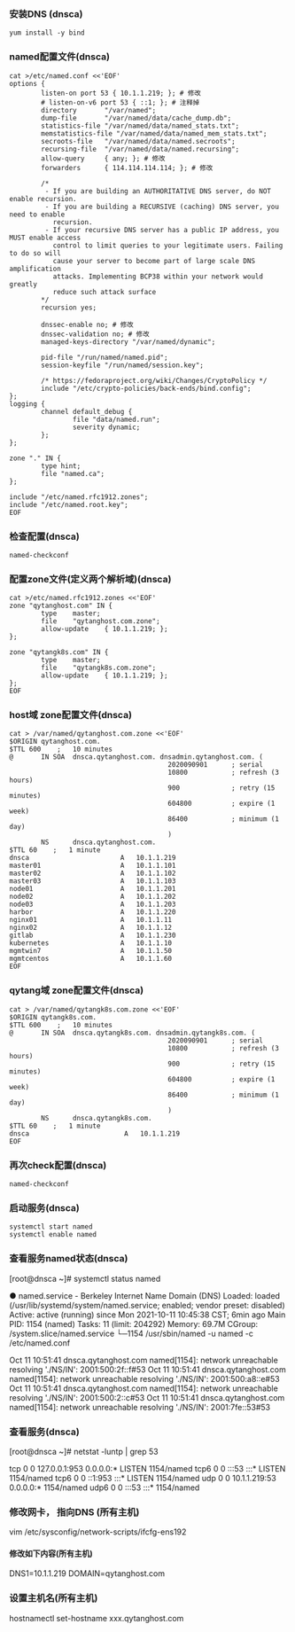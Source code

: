 ### 安装DNS (dnsca)
```shell script
yum install -y bind

```

### named配置文件(dnsca)
```shell script
cat >/etc/named.conf <<'EOF'
options {
        listen-on port 53 { 10.1.1.219; }; # 修改
        # listen-on-v6 port 53 { ::1; }; # 注释掉
        directory       "/var/named";
        dump-file       "/var/named/data/cache_dump.db";
        statistics-file "/var/named/data/named_stats.txt";
        memstatistics-file "/var/named/data/named_mem_stats.txt";
        secroots-file   "/var/named/data/named.secroots";
        recursing-file  "/var/named/data/named.recursing";
        allow-query     { any; }; # 修改
        forwarders      { 114.114.114.114; }; # 修改

        /*
         - If you are building an AUTHORITATIVE DNS server, do NOT enable recursion.
         - If you are building a RECURSIVE (caching) DNS server, you need to enable
           recursion.
         - If your recursive DNS server has a public IP address, you MUST enable access
           control to limit queries to your legitimate users. Failing to do so will
           cause your server to become part of large scale DNS amplification
           attacks. Implementing BCP38 within your network would greatly
           reduce such attack surface
        */
        recursion yes;

        dnssec-enable no; # 修改
        dnssec-validation no; # 修改
        managed-keys-directory "/var/named/dynamic";

        pid-file "/run/named/named.pid";
        session-keyfile "/run/named/session.key";

        /* https://fedoraproject.org/wiki/Changes/CryptoPolicy */
        include "/etc/crypto-policies/back-ends/bind.config";
};
logging {
        channel default_debug {
                file "data/named.run";
                severity dynamic;
        };
};

zone "." IN {
        type hint;
        file "named.ca";
};

include "/etc/named.rfc1912.zones";
include "/etc/named.root.key";
EOF

```

### 检查配置(dnsca)
```shell script
named-checkconf

```

### 配置zone文件(定义两个解析域)(dnsca)
```shell script
cat >/etc/named.rfc1912.zones <<'EOF'
zone "qytanghost.com" IN {
        type    master;
        file    "qytanghost.com.zone";
        allow-update    { 10.1.1.219; };
};

zone "qytangk8s.com" IN {
        type    master;
        file    "qytangk8s.com.zone";
        allow-update    { 10.1.1.219; };
};
EOF

```

### host域 zone配置文件(dnsca)
```shell script
cat > /var/named/qytanghost.com.zone <<'EOF'
$ORIGIN qytanghost.com.
$TTL 600    ;   10 minutes
@       IN SOA  dnsca.qytanghost.com. dnsadmin.qytanghost.com. (
                                        2020090901      ; serial
                                        10800           ; refresh (3 hours)
                                        900             ; retry (15 minutes)
                                        604800          ; expire (1 week)
                                        86400           ; minimum (1 day)
                                        )
        NS      dnsca.qytanghost.com.
$TTL 60    ;   1 minute
dnsca                       A   10.1.1.219
master01                    A   10.1.1.101
master02                    A   10.1.1.102
master03                    A   10.1.1.103
node01                      A   10.1.1.201
node02                      A   10.1.1.202
node03                      A   10.1.1.203
harbor                      A   10.1.1.220
nginx01                     A   10.1.1.11
nginx02                     A   10.1.1.12
gitlab                      A   10.1.1.230
kubernetes                  A   10.1.1.10
mgmtwin7                    A   10.1.1.50
mgmtcentos                  A   10.1.1.60
EOF

```

### qytang域 zone配置文件(dnsca)
```shell script
cat > /var/named/qytangk8s.com.zone <<'EOF'
$ORIGIN qytangk8s.com.
$TTL 600    ;   10 minutes
@       IN SOA  dnsca.qytangk8s.com. dnsadmin.qytangk8s.com. (
                                        2020090901      ; serial
                                        10800           ; refresh (3 hours)
                                        900             ; retry (15 minutes)
                                        604800          ; expire (1 week)
                                        86400           ; minimum (1 day)
                                        )
        NS      dnsca.qytangk8s.com.
$TTL 60    ;   1 minute
dnsca                        A   10.1.1.219
EOF

```

### 再次check配置(dnsca)
```shell script
named-checkconf

```

### 启动服务(dnsca)
```shell script
systemctl start named
systemctl enable named

```

### 查看服务named状态(dnsca)
[root@dnsca ~]# systemctl status named

● named.service - Berkeley Internet Name Domain (DNS)
   Loaded: loaded (/usr/lib/systemd/system/named.service; enabled; vendor preset: disabled)
   Active: active (running) since Mon 2021-10-11 10:45:38 CST; 6min ago
 Main PID: 1154 (named)
    Tasks: 11 (limit: 204292)
   Memory: 69.7M
   CGroup: /system.slice/named.service
           └─1154 /usr/sbin/named -u named -c /etc/named.conf

Oct 11 10:51:41 dnsca.qytanghost.com named[1154]: network unreachable resolving './NS/IN': 2001:500:2f::f#53
Oct 11 10:51:41 dnsca.qytanghost.com named[1154]: network unreachable resolving './NS/IN': 2001:500:a8::e#53
Oct 11 10:51:41 dnsca.qytanghost.com named[1154]: network unreachable resolving './NS/IN': 2001:500:2::c#53
Oct 11 10:51:41 dnsca.qytanghost.com named[1154]: network unreachable resolving './NS/IN': 2001:7fe::53#53

### 查看服务(dnsca)
[root@dnsca ~]# netstat -luntp | grep 53

tcp        0      0 127.0.0.1:953           0.0.0.0:*               LISTEN      1154/named
tcp6       0      0 :::53                   :::*                    LISTEN      1154/named
tcp6       0      0 ::1:953                 :::*                    LISTEN      1154/named
udp        0      0 10.1.1.219:53           0.0.0.0:*                           1154/named
udp6       0      0 :::53                   :::*                                1154/named

### 修改网卡， 指向DNS (所有主机)
vim /etc/sysconfig/network-scripts/ifcfg-ens192

#### 修改如下内容(所有主机)
DNS1=10.1.1.219
DOMAIN=qytanghost.com

### 设置主机名(所有主机)
hostnamectl set-hostname xxx.qytanghost.com
